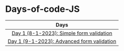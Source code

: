 # Days-of-code-JS

| Days                                     |
|:----------------------------------------:|
| <a href="https://github.com/sohrabhamza/Days-of-code-JS/blob/main/Day%201/info.md"> Day 1 (8-1-2023): Simple form validation </a> |
| <a href="https://github.com/sohrabhamza/Days-of-code-JS/blob/main/Day%202/info.md"> Day 1 (9-1-2023): Advanced form validation </a> |
